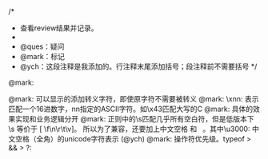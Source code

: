 /*
 * 查看review结果并记录。
 *
 * @ques：疑问
 * @mark：标记
 * @ych：这段注释是我添加的。行注释末尾添加括号；段注释前不需要括号
 */

@mark:

@mark: 可以显示的添加转义字符，即使原字符不需要被转义
@mark: \xnn: 表示匹配一个16进数字，nn指定的ASCII字符。如\x43匹配大写的C
@mark: 具体的效果实现和业务逻辑分开
@mark: 正则中的\s匹配几乎所有空白符，但是低版本下 \s 等价于 [ \f\n\r\t\v]。 所以为了兼容，还要加上中文空格 和 &nbsp; 。其中\u3000: 中文空格（全角）的unicode字符表示 (@ych)
@mark: 操作符优先级。typeof > && > ?: